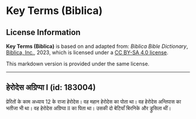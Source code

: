 # Key Terms (Biblica)

## License Information

**Key Terms (Biblica)** is based on and adapted from: _Biblica Bible Dictionary_, [Biblica, Inc.](https://www.biblica.com/), 2023, which is licensed under a [CC BY-SA 4.0 license](https://creativecommons.org/licenses/by-sa/4.0/legalcode.en).

This markdown version is provided under the same license.



--------------------------------

## हेरोदेस अग्रिप्पा I (id: 183004)

प्रेरितों के काम अध्याय 12 के राजा हेरोदेस। वह महान हेरोदेस का पोता था। वह हेरोदेस अन्तिपास का भतीजा भी था। वह हेरोदेस अग्रिप्पा II का पिता था। उसकी दो बेटियाँ बिरनिके और ड्रुसिला थीं।


